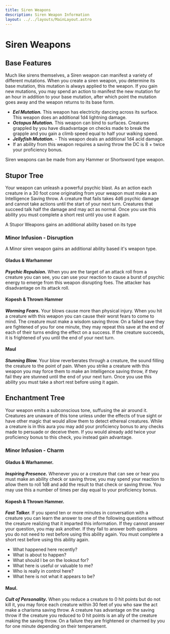 ```yaml
---
title: Siren Weapons
description: Siren Weapon Information
layout: ../../layouts/MainLayout.astro
---
```

# Siren Weapons

## Base Features
Much like sirens themselves, a Siren weapon can manifest a variety of different mutations. When you create a siren weapon, you determine its base mutation, this mutation is always applied to the weapon. If you gain new mutations, you may spend an action to manifest the new mutation for an hour in addition to your base mutation, after which point the mutation goes away and the weapon returns to its base form.

* ***Eel Mutation.*** This weapon has electricity dancing across its surface. This weapon does an additional 1d4 lightning damage. 
* ***Octopus Mutation.*** This weapon can bind to surfaces. Creatures grappled by you have disadvantage on checks made to break the grapple and you gain a climb speed equal to half your walking speed.
* ***Jellyfish Mutation.*** - This weapon deals an additional 1d4 acid damage.
* If an ability from this weapon requires a saving throw the DC is 8 + twice your proficiency bonus.

Siren weapons can be made from any Hammer or Shortsword type weapon.

## Stupor Tree
Your weapon can unleash a powerful psychic blast. As an action each creature in a 30 foot cone originating from your weapon must make a an Intelligence Saving throw. A creature that fails takes 4d6 psychic damage and cannot take actions until the start of your next turn. Creatures that succeed talk half the damage and may act as normal. Once you use this ability you must complete a short rest until you use it again.

A Stupor Weapons gains an additional ability based on its type

### Minor Infusion - Disruption
A Minor siren weapon gains an additional ability based it's weapon type.

#### Gladus & Warhammer
***Psychic Repulsion.*** When you are the target of an attack roll from a creature you can see, you can use your reaction to cause a burst of psychic energy to emerge from this weapon disrupting foes. The attacker has disadvantage on its attack roll. 

#### Kopesh & Thrown Hammer
***Worming Fears.*** Your blows cause more than physical injury. When you hit a creature with this weapon you can cause their worst fears to come to mind. The creature must make a wisdom saving throw. On a failed save they are fightened of you for one minute, they may repeat this save at the end of each of their turns ending the effect on a success. If the creature succeeds, it is frightened of you until the end of your next turn.

#### Maul
***Stunning Blow.*** Your blow reverberates through a creature, the sound filling the creature to the point of pain. When you strike a creature with this weapon you may force them to make an Intelligence saving throw, if they fail they are stunned until the end of your next turn. Once you use this ability you must take a short rest before using it again.

## Enchantment Tree
Your weapon emits a subconscious tone, suffusing the air around it. Creatures are unaware of this tone unless under the effects of true sight or have other magic that would allow them to detect ethereal creatures. While a creature is in this aura you may add your proficiency bonus to any checks made to persuade or deceive them. If you would already add twice your proficiency bonus to this check, you instead gain advantage.

### Minor Infusion - Charm

#### Gladus & Warhammer.
***Inspiring Presence.*** Whenever you or a creature that can see or hear you must make an ability check or saving throw, you may spend your reaction to allow them to roll 1d8 and add the result to that check or saving throw. You may use this a number of times per day equal to your proficiency bonus.

#### Kopesh & Thrown Hammer.
***Fast Talker.*** If you spend ten or more minutes in conversation with a creature you can learn the answer to one of the following questions without the creature realizing that it imparted this information. If they cannot answer your question, you may ask another. If they fail to answer both questions you do not need to rest before using this ability again. You must complete a short rest before using this ability again.
 * What happened here recently?
 * What is about to happen?
 * What should I be on the lookout for?
 * What here is useful or valuable to me?
 * Who is really in control here?
 * What here is not what it appears to be?

#### Maul.
***Cult of Personality.*** When you reduce a creature to 0 hit points but do not kill it, you may force each creature within 30 feet of you who saw the act make a charisma saving throw. A creature has advantage on the saving throw if the creature you reduced to 0 hit points is an ally of the creature making the saving throw. On a failure they are frightened or charmed by you for one minute depending on their temperament. 
 

